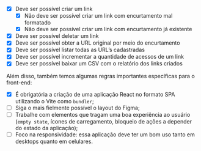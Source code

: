 - [x] Deve ser possível criar um link
  - [x] Não deve ser possível criar um link com encurtamento mal formatado
  - [x] Não deve ser possível criar um link com encurtamento já existente
- [x] Deve ser possível deletar um link
- [x] Deve ser possível obter a URL original por meio do encurtamento
- [x] Deve ser possível listar todas as URL’s cadastradas
- [x] Deve ser possível incrementar a quantidade de acessos de um link
- [x] Deve ser possível baixar um CSV com o relatório dos links criados

Além disso, também temos algumas regras importantes específicas para o front-end:

- [x] É obrigatória a criação de uma aplicação React no formato SPA utilizando o Vite como `bundler`;
- [ ] Siga o mais fielmente possível o layout do Figma;
- [ ] Trabalhe com elementos que tragam uma boa experiência ao usuário (`empty state`, ícones de carregamento, bloqueio de ações a depender do estado da aplicação);
- [ ] Foco na responsividade: essa aplicação deve ter um bom uso tanto em desktops quanto em celulares.
